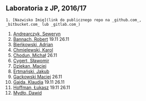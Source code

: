 ## Laboratoria z JP, 2016/17

```
1. [Nazwisko Imię](link do publicznego repo na _github.com_, _bitbucket.com_ lub _gitlab.com_)
```

1. [Andrearczyk, Seweryn](https://github.com/saw112/Laboratoria)
1. [Bannach, Robert](https://github.com/rByczeq/sp2016) 19.11 26.11
1. [Bieńkowski, Adrian](https://github.com/adrianadamb)
1. [Chmielewski, Karol](https://github.com/kchmielewski/jp)
1. [Chodun, Michał](https://github.com/Xava2011) 26.11
1. [Cygert, Sławomir](https://github.com/Slawecky/srod_prog)
1. [Dziekan, Maciej](https://github.com/m4sakra/srodowisko_programisty)
1. [Ertmański, Jakub](https://github.com/Ertmanieq/sp)
1. [Gackowski Maciej](https://github.com/mgackowski96/Jezyki-Programowania-) 26.11
1. [Gajda, Klaudia](https://github.com/klaudiaga/jez_prog) 19.11 26.11
1. [Hoffman, Łukasz](https:/github.com/highkillyou) 19.11 26.11
1. [Mydło, Dawid](https://github.com/dmydlo/sp)


<!--
1. [Adach, Dominik](https://github.com/Dadach/sp2016) 05.11 19.11 26.11
1. Chmielewski, Bartek 19.11 26.11
1. Dymura, Łukasz 22.10, 05.11 19.11
1. Galicki, Paweł 22.10, 05.11 19.11
-->
